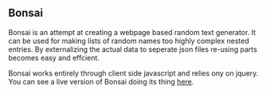 Bonsai
---

Bonsai is an attempt at creating a webpage based random text generator. It can be used for making lists of random names too highly complex nested entries. By externalizing the actual data to seperate json files re-using parts becomes easy and effcient. 

Bonsai works entirely through client side javascript and relies ony on jquery. You can see a live version of Bonsai doing its thing [here](http://xesyto.github.io/Bonsai/).
